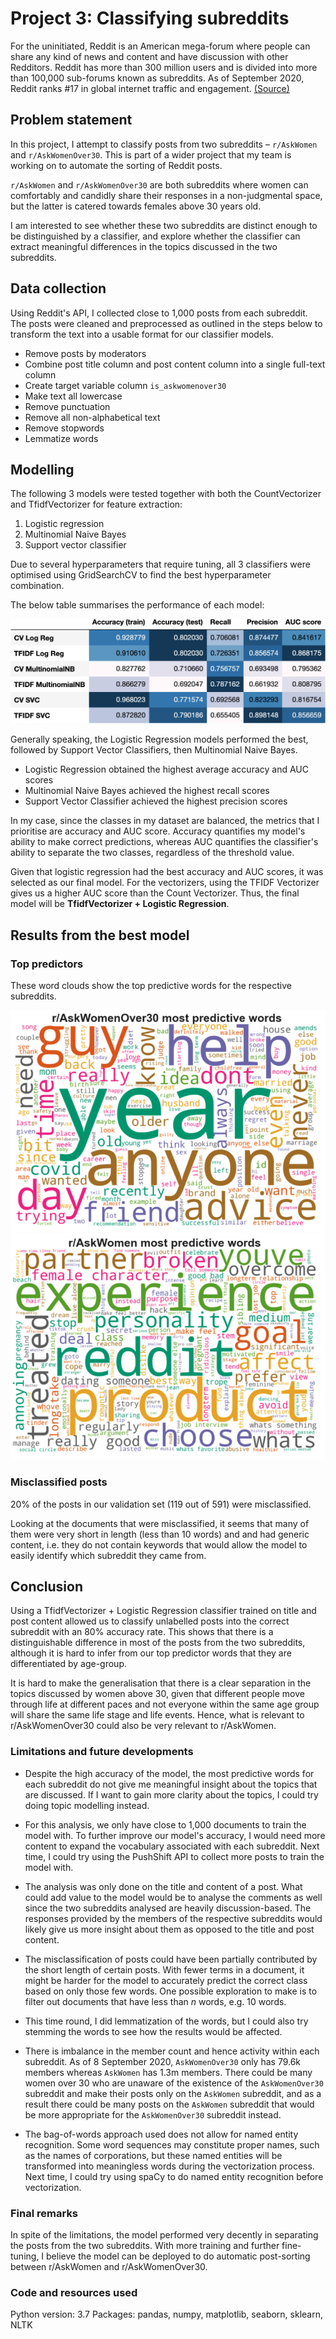 # Project 3: Classifying subreddits

For the uninitiated, Reddit is an American mega-forum where people can share any kind of news and content and have discussion with other Redditors. Reddit has more than 300 million users and is divided into more than 100,000 sub-forums known as subreddits. As of September 2020, Reddit ranks #17 in global internet traffic and engagement. [(Source)](https://www.alexa.com/siteinfo/reddit.com)

## Problem statement

In this project, I attempt to classify posts from two subreddits – `r/AskWomen` and `r/AskWomenOver30`. This is part of a wider project that my team is working on to automate the sorting of Reddit posts.

`r/AskWomen` and `r/AskWomenOver30` are both subreddits where women can comfortably and candidly share their responses in a non-judgmental space, but the latter is catered towards females above 30 years old.

I am interested to see whether these two subreddits are distinct enough to be distinguished by a classifier, and explore whether the classifier can extract meaningful differences in the topics discussed in the two subreddits.

## Data collection

Using Reddit's API, I collected close to 1,000 posts from each subreddit. The posts were cleaned and preprocessed as outlined in the steps below to transform the text into a usable format for our classifier models.

* Remove posts by moderators
* Combine post title column and post content column into a single full-text column
* Create target variable column `is_askwomenover30`
* Make text all lowercase
* Remove punctuation
* Remove all non-alphabetical text
* Remove stopwords
* Lemmatize words

## Modelling

The following 3 models were tested together with both the CountVectorizer and TfidfVectorizer for feature extraction:

 1. Logistic regression
 2. Multinomial Naive Bayes
 3. Support vector classifier

Due to several hyperparameters that require tuning, all 3 classifiers were optimised using GridSearchCV to find the best hyperparameter combination.

The below table summarises the performance of each model:

![scores_df_styled](images/scores_df_styled.png)

Generally speaking, the Logistic Regression models performed the best, followed by Support Vector Classifiers, then Multinomial Naive Bayes.

- Logistic Regression obtained the highest average accuracy and AUC scores
- Multinomial Naive Bayes achieved the highest recall scores
- Support Vector Classifier achieved the highest precision scores

In my case, since the classes in my dataset are balanced, the metrics that I  prioritise are accuracy and AUC score. Accuracy quantifies my model's ability to make correct predictions, whereas AUC quantifies the classifier's ability to separate the two classes, regardless of the threshold value.

Given that logistic regression had the best accuracy and AUC scores, it was selected as our final model. For the vectorizers, using the TFIDF Vectorizer gives us a higher AUC score than the Count Vectorizer. Thus, the final model will be **TfidfVectorizer + Logistic Regression**.


## Results from the best model

### Top predictors

These word clouds show the top predictive words for the respective subreddits.

![](images/askwomenover30_most_predictive.png)
![](images/askwomen_most_predictive.png)

### Misclassified posts

20% of the posts in our validation set (119 out of 591) were misclassified.

Looking at the documents that were misclassified, it seems that many of them were very short in length (less than 10 words) and and had generic content, i.e. they do not contain keywords that would allow the model to easily identify which subreddit they came from.


## Conclusion

Using a TfidfVectorizer + Logistic Regression classifier trained on title and post content allowed us to classify unlabelled posts into the correct subreddit with an 80% accuracy rate. This shows that there is a distinguishable difference in most of the posts from the two subreddits, although it is hard to infer from our top predictor words that they are differentiated by age-group.

It is hard to make the generalisation that there is a clear separation in the topics discussed by women above 30, given that different people move through life at different paces and not everyone within the same age group will share the same life stage and life events. Hence, what is relevant to r/AskWomenOver30 could also be very relevant to r/AskWomen.


### Limitations and future developments

- Despite the high accuracy of the model, the most predictive words for each subreddit do not give me meaningful insight about the topics that are discussed. If I want to gain more clarity about the topics, I could try doing topic modelling instead.


- For this analysis, we only have close to 1,000 documents to train the model with. To further improve our model's accuracy, I would need more content to expand the vocabulary associated with each subreddit. Next time, I could try using the PushShift API to collect more posts to train the model with.


- The analysis was only done on the title and content of a post. What could add value to the model would be to analyse the comments as well since the two subreddits analysed are heavily discussion-based. The responses provided by the members of the respective subreddits would likely give us more insight about them as opposed to the title and post content.


- The misclassification of posts could have been partially contributed by the short length of certain posts. With fewer terms in a document, it might be harder for the model to accurately predict the correct class based on only those few words. One possible exploration to make is to filter out documents that have less than _n_ words, e.g. 10 words.


- This time round, I did lemmatization of the words, but I could also try stemming the words to see how the results would be affected.


- There is imbalance in the member count and hence activity within each subreddit. As of 8 September 2020, `AskWomenOver30` only has 79.6k members whereas `AskWomen` has 1.3m members. There could be many women over 30 who are unaware of the existence of the `AskWomenOver30` subreddit and make their posts only on the `AskWomen` subreddit, and as a result there could be many posts on the `AskWomen` subreddit that would be more appropriate for the `AskWomenOver30` subreddit instead.


- The bag-of-words approach used does not allow for named entity recognition. Some word sequences may constitute proper names, such as the names of corporations, but these named entities will be transformed into meaningless words during the vectorization process. Next time, I could try using spaCy to do named entity recognition before vectorization.


### Final remarks

In spite of the limitations, the model performed very decently in separating the posts from the two subreddits. With more training and further fine-tuning, I believe the model can be deployed to do automatic post-sorting between r/AskWomen and r/AskWomenOver30.

### Code and resources used

Python version: 3.7
Packages: pandas, numpy, matplotlib, seaborn, sklearn, NLTK
